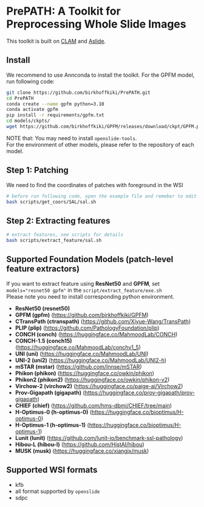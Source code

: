 # PrePATH: A Toolkit for Preprocessing Whole Slide Images 
This toolkit is built on [CLAM](https://github.com/mahmoodlab/CLAM) and [Aslide](https://github.com/MrPeterJin/ASlide).


## Install
We recommend to use Annconda to install the toolkit.
For the GPFM model, run following code: 
```bash
git clone https://github.com/birkhoffkiki/PrePATH.git
cd PrePATH
conda create --name gpfm python=3.10
conda activate gpfm
pip install -r requirements/gpfm.txt
cd models/ckpts/
wget https://github.com/birkhoffkiki/GPFM/releases/download/ckpt/GPFM.pth
```
NOTE that: You may need to install `openslide-tools`.  
For the environment of other models, please refer to the repository of each model.

## Step 1: Patching
We need to find the coordinates of patches with foreground in the WSI

```bash
# before run following code, open the example file and remeber to edit variables defined in the script.
bash scripts/get_coors/SAL/sal.sh
```
## Step 2: Extracting features
```bash
# extract features, see scripts for details
bash scripts/extract_feature/sal.sh
```

## Supported Foundation Models (patch-level feature extractors)
If you want to extract feature using **ResNet50** and **GPFM**, set `models="resnet50 gpfm"` in the `script/extract_feature/exe.sh`  
Please note you need to install corresponding python environment.  
* **ResNet50 (resnet50)**
* **GPFM (gpfm)** (https://github.com/birkhoffkiki/GPFM)
* **CTransPath (ctranspath)** (https://github.com/Xiyue-Wang/TransPath)
* **PLIP (plip)** (https://github.com/PathologyFoundation/plip)
* **CONCH (conch)** (https://huggingface.co/MahmoodLab/CONCH)
* **CONCH-1.5 (conch15)** (https://huggingface.co/MahmoodLab/conchv1_5)
* **UNI (uni)** (https://huggingface.co/MahmoodLab/UNI)
* **UNI-2 (uni2)** (https://huggingface.co/MahmoodLab/UNI2-h)
* **mSTAR (mstar)** (https://github.com/Innse/mSTAR)
* **Phikon (phikon)** (https://huggingface.co/owkin/phikon)
* **Phikon2 (phikon2)** (https://huggingface.co/owkin/phikon-v2)
* **Virchow-2 (virchow2)** (https://huggingface.co/paige-ai/Virchow2)
* **Prov-Gigapath (gigapath)** (https://huggingface.co/prov-gigapath/prov-gigapath)
* **CHIEF (chief)** (https://github.com/hms-dbmi/CHIEF/tree/main)
* **H-Optimus-0 (h-optimus-0)** (https://huggingface.co/bioptimus/H-optimus-0)
* **H-Optimus-1 (h-optimus-1)** (https://huggingface.co/bioptimus/H-optimus-1)
* **Lunit (lunit)** (https://github.com/lunit-io/benchmark-ssl-pathology) 
* **Hibou-L (hibou-l)** (https://github.com/HistAI/hibou)
* **MUSK (musk)** (https://huggingface.co/xiangjx/musk)

## Supported WSI formats
* kfb
* all format supported by `openslide`
* sdpc

